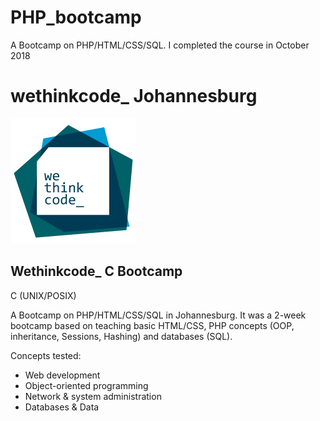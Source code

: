# PHP_bootcamp
A Bootcamp on PHP/HTML/CSS/SQL. I completed the course in October 2018


# wethinkcode_ Johannesburg

![wethinkcode_ logo](resources/wtc.gif)

## Wethinkcode_ C Bootcamp

C (UNIX/POSIX)

A Bootcamp on PHP/HTML/CSS/SQL in Johannesburg. 
It was a 2-week bootcamp based on teaching basic HTML/CSS, PHP concepts (OOP, inheritance, Sessions, Hashing) and databases (SQL).

Concepts tested:
- Web development
- Object-oriented programming 
- Network & system administration 
- Databases & Data 
